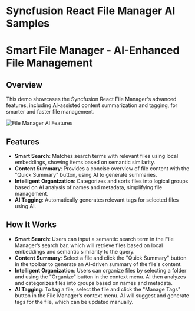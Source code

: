 # Syncfusion React File Manager AI Samples

# Smart File Manager - AI-Enhanced File Management

## Overview

This demo showcases the Syncfusion React File Manager's advanced features, including AI-assisted content summarization and tagging, for smarter and faster file management.

![File Manager AI Features](../gif-images/filemanager/smart-filemanager.gif)

## Features

- **Smart Search**: Matches search terms with relevant files using local embeddings, showing items based on semantic similarity.
- **Content Summary**: Provides a concise overview of file content with the "Quick Summary" button, using AI to generate summaries.
- **Intelligent Organization**: Categorizes and sorts files into logical groups based on AI analysis of names and metadata, simplifying file management.
- **AI Tagging**: Automatically generates relevant tags for selected files using AI.

## How It Works

- **Smart Search**: Users can input a semantic search term in the File Manager’s search bar, which will retrieve files based on local embeddings and semantic similarity to the query.
- **Content Summary**: Select a file and click the "Quick Summary" button in the toolbar to generate an AI-driven summary of the file's content.
- **Intelligent Organization**: Users can organize files by selecting a folder and using the "Organize" button in the context menu. AI then analyzes and categorizes files into groups based on names and metadata.
- **AI Tagging**: To tag a file, select the file and click the "Manage Tags" button in the File Manager’s context menu. AI will suggest and generate tags for the file, which can be updated manually.

